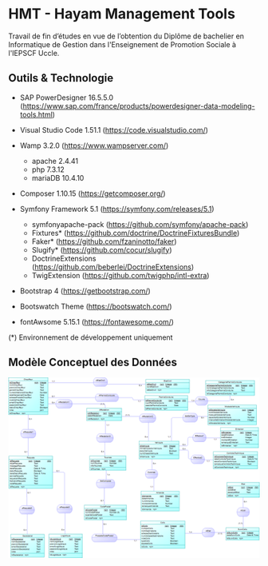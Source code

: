 # HMT - Hayam Management Tools
Travail de fin d’études en vue de l’obtention du Diplôme de bachelier en Informatique de Gestion dans l'Enseignement de Promotion Sociale à l'IEPSCF Uccle.

## Outils & Technologie

- SAP PowerDesigner 16.5.5.0 (https://www.sap.com/france/products/powerdesigner-data-modeling-tools.html)

- Visual Studio Code 1.51.1 (https://code.visualstudio.com/)

- Wamp 3.2.0 (https://www.wampserver.com/)
  - apache 2.4.41
  - php 7.3.12
  - mariaDB 10.4.10
  
- Composer 1.10.15 (https://getcomposer.org/)
- Symfony Framework 5.1 (https://symfony.com/releases/5.1)
  - symfonyapache-pack (https://github.com/symfony/apache-pack)
  - Fixtures* (https://github.com/doctrine/DoctrineFixturesBundle)
  - Faker* (https://github.com/fzaninotto/faker)
  - Slugify* (https://github.com/cocur/slugify)
  - DoctrineExtensions (https://github.com/beberlei/DoctrineExtensions)
  - TwigExtension (https://github.com/twigphp/intl-extra)
- Bootstrap 4 (https://getbootstrap.com/)
- Bootswatch Theme (https://bootswatch.com/) 
- fontAwsome 5.15.1 (https://fontawesome.com/)

(*) Environnement de développement uniquement

## Modèle Conceptuel des Données

![MCD](https://github.com/tophc/hmt/blob/master/analyse/mcd.png?raw=true)


